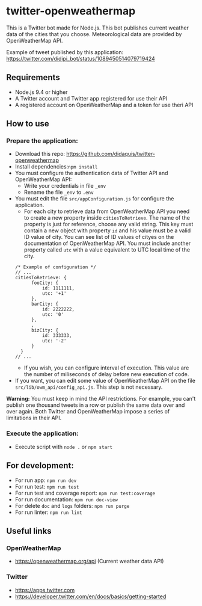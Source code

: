 # twitter-openweathermap

This is a Twitter bot made for Node.js. This bot publishes current weather data of the cities that you choose. Meteorological data are provided by OpenWeatherMap API. 

Example of tweet published by this application: https://twitter.com/didipi_bot/status/1089450514079719424


## Requirements
* Node.js 9.4 or higher
* A Twitter account and Twitter app registered for use their API
* A registered account on OpenWeatherMap and a token for use theri API


## How to use

### Prepare the application:
* Download this repo: https://github.com/didaquis/twitter-openweathermap
* Install dependencies:`npm install`
* You must configure the authentication data of Twitter API and OpenWeatherMap API:
  * Write your credentials in file `_env`
  * Rename the file `_env` to `.env`
* You must edit the file `src/appConfiguration.js` for configure the application.
  * For each city to retrieve data from OpenWeatherMap API you need to create a new property inside `citiesToRetrieve`. The name of the property is just for reference, choose any valid string. This key must contain a new object with property `id` and his value must be a valid ID value of city. You can see list of ID values of cityes on the documentation of OpenWeatherMap API. You must include another property called `utc` with a value equivalent to UTC local time of the city.
  ```
  /* Example of configuration */
  // ...
  citiesToRetrieve: {
		fooCity: {
			id: 1111111,
			utc: '+1'
		},
		barCity: {
			id: 2222222,
			utc: '0'
		},
		,
		bizCity: {
			id: 333333,
			utc: '-2'
		}
	}
  // ...
  ```
  * If you wish, you can configure interval of execution. This value are the number of miliseconds of delay before new execution of code.
* If you want, you can edit some value of OpenWeatherMap API on the file `src/lib/owm_api/config_api.js`. This step is not necessary.

**Warning:** You must keep in mind the API restrictions. For example, you can't publish one thousand tweets in a row or publish the same data over and over again. Both Twitter and OpenWeatherMap impose a series of limitations in their API.

### Execute the application:
* Execute script with `node .` or `npm start`


## For development:
* For run app: `npm run dev`
* For run test: `npm run test`
* For run test and coverage report: `npm run test:coverage`
* For run documentation: `npm run doc-view`
* For delete `doc` and `logs` folders: `npm run purge`
* For run linter: `npm run lint`


## Useful links

### OpenWeatherMap
* https://openweathermap.org/api (Current weather data API)

### Twitter 
* https://apps.twitter.com 
* https://developer.twitter.com/en/docs/basics/getting-started

